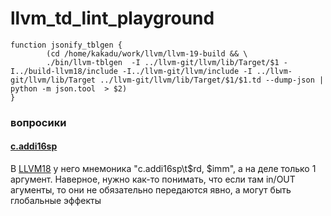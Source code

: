 # llvm_td_lint_playground


````
function jsonify_tblgen {
        (cd /home/kakadu/work/llvm/llvm-19-build && \
        ./bin/llvm-tblgen  -I ../llvm-git/llvm/lib/Target/$1 -I../build-llvm18/include -I../llvm-git/llvm/include -I ../llvm-git/llvm/lib/Target ../llvm-git/llvm/lib/Target/$1/$1.td --dump-json | python -m json.tool  > $2)
}

````


### вопросики

#### [c.addi16sp](https://msyksphinz-self.github.io/riscv-isadoc/html/rvc.html#c-addi16sp)

В [LLVM18](https://github.com/llvm/llvm-project/blob/release/18.x/llvm/lib/Target/RISCV/RISCVInstrInfoC.td#L435) у него мнемоника "c.addi16sp\t$rd, $imm", а на деле только 1 аргумент.
Наверное, нужно как-то понимать, что если там in/OUT агументы, то они не обязательно передаются явно, а могут быть глобальные эффекты
